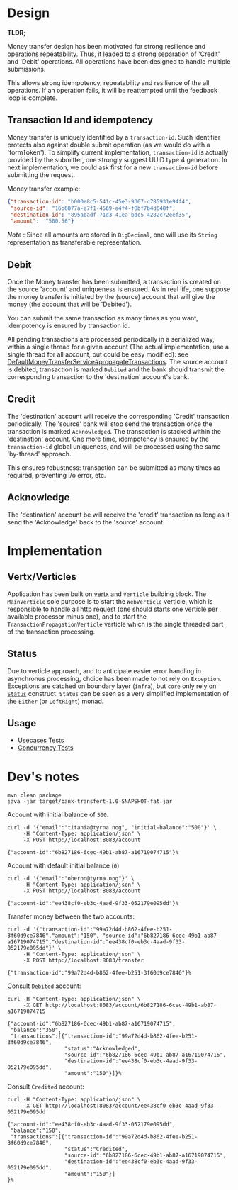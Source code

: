 # Design

**TLDR;**

Money transfer design has been motivated for strong resilience and operations
repeatability.
Thus, it leaded to a strong separation of 'Credit' and 'Debit' operations. 
All operations have been designed to handle multiple submissions.

This allows strong idempotency, repeatability and resilience of the all operations.
If an operation fails, it will be reattempted until the feedback loop is complete.

## Transaction Id and idempotency

Money transfer is uniquely identified by a `transaction-id`. Such identifier
protects also against double submit operation (as we would do with a 'formToken').
To simplify current implementation, `transaction-id` is actually provided
by the submitter, one strongly suggest UUID type 4 generation.
In next implementation, we could ask first for a new `transaction-id`
before submitting the request.

Money transfer example:

```json
{"transaction-id": "b000e8c5-541c-45e3-9367-c785931e94f4",
 "source-id": "16b6877a-e7f1-4569-a4f4-f8bf7b4d648f",
 "destination-id": "895abadf-71d3-41ea-bdc5-4282c72eef35",
 "amount":  "500.56"}
```

*Note* : Since all amounts are stored in `BigDecimal`, one will use its
`String` representation as transferable representation.

## Debit

Once the Money transfer has been submitted, a transaction is created on the 
source 'account' and uniqueness is ensured.
As in real life, one suppose the money transfer is initiated by the (source) 
account that will give the money (the account that will be 'Debited'). 

You can submit the same transaction as many times as you want, idempotency is
ensured by transaction id.

All pending transactions are processed periodically in a serialized way,
within a single thread for a given account (The actual implementation, use
a single thread for all account, but could be easy modified): 
see [DefaultMoneyTransferService#propagateTransactions](src/main/java/banktransfer/core/account/DefaultMoneyTransferService.java#L54).
The source account is debited, transaction is marked `Debited` and the bank
should transmit the corresponding transaction to the 'destination' account's 
bank.

## Credit

The 'destination' account will receive the corresponding 'Credit' transaction 
periodically.
The 'source' bank will stop send the transaction once the transaction is marked 
`Acknowledged`. 
The transaction is stacked within the 'destination' account.
One more time, idempotency is ensured by the `transaction-id` global uniqueness,
and will be processed using the same 'by-thread' approach.

This ensures robustness: transaction can be submitted as many times as required,
preventing i/o error, etc.

## Acknowledge

The 'destination' account be will receive the 'credit' transaction as long as
it send the 'Acknowledge' back to the 'source' account.

# Implementation

## Vertx/Verticles

Application has been built on [vertx](https://vertx.io/) and `Verticle`
building block.
The `MainVerticle` sole purpose is to start the `WebVerticle` verticle, 
which is responsible to handle all http request (one should starts one
verticle per available processor minus one), and to start the `TransactionPropagationVerticle`
verticle which is the single threaded part of the transaction processing.

## Status

Due to verticle approach, and to anticipate easier error handling in asynchronus
processing, choice has been made to not rely on `Exception`. Exceptions
are catched on boundary layer (`infra`), but `core` only rely on [`Status`](src/main/java/banktransfer/core/Status.java)
construct.
`Status` can be seen as a very simplified implementation of the `Either`
(or `LeftRight`) monad.

## Usage

* [Usecases Tests](src/test/java/banktransfer/infra/UsecasesTest.java)
* [Concurrency Tests](src/test/java/banktransfer/core/account/inmemory/ConcurrencyUsecaseTest.java)


# Dev's notes

```
mvn clean package
java -jar target/bank-transfert-1.0-SNAPSHOT-fat.jar
```

Account with initial balance of `500`.

```
curl -d '{"email":"titania@tyrna.nog", "initial-balance":"500"}' \
     -H "Content-Type: application/json" \
     -X POST http://localhost:8083/account
```

```       
{"account-id":"6b827186-6cec-49b1-ab87-a16719074715"}%
```

Account with default initial balance (`0`)
```
curl -d '{"email":"oberon@tyrna.nog"}' \
     -H "Content-Type: application/json" \
     -X POST http://localhost:8083/account
```

```
{"account-id":"ee438cf0-eb3c-4aad-9f33-052179e095dd"}%
```

Transfer money between the two accounts:

```
curl -d '{"transaction-id":"99a72d4d-b862-4fee-b251-3f60d9ce7846","amount":"150", "source-id":"6b827186-6cec-49b1-ab87-a16719074715","destination-id":"ee438cf0-eb3c-4aad-9f33-052179e095dd"}' \
     -H "Content-Type: application/json" \
     -X POST http://localhost:8083/transfer
```
```
{"transaction-id":"99a72d4d-b862-4fee-b251-3f60d9ce7846"}%
```

Consult `Debited` account:

```
curl -H "Content-Type: application/json" \
     -X GET http://localhost:8083/account/6b827186-6cec-49b1-ab87-a16719074715
```
```
{"account-id":"6b827186-6cec-49b1-ab87-a16719074715",
 "balance":"350",
 "transactions":[{"transaction-id":"99a72d4d-b862-4fee-b251-3f60d9ce7846",
                  "status":"Acknowledged",
                  "source-id":"6b827186-6cec-49b1-ab87-a16719074715",
                  "destination-id":"ee438cf0-eb3c-4aad-9f33-052179e095dd",
                  "amount":"150"}]}%
```

Consult `Credited` account:

```
curl -H "Content-Type: application/json" \
     -X GET http://localhost:8083/account/ee438cf0-eb3c-4aad-9f33-052179e095dd
```

```
{"account-id":"ee438cf0-eb3c-4aad-9f33-052179e095dd",
 "balance":"150",
 "transactions":[{"transaction-id":"99a72d4d-b862-4fee-b251-3f60d9ce7846",
                  "status":"Credited",
                  "source-id":"6b827186-6cec-49b1-ab87-a16719074715",
                  "destination-id":"ee438cf0-eb3c-4aad-9f33-052179e095dd",
                  "amount":"150"}]
}%
```
